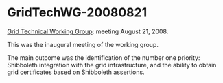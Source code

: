 # GridTechWG-20080821

[Grid Technical Working Group](grid-technical-working-group.md): meeting August 21, 2008.

This was the inaugural meeting of the working group.

The main outcome was the identification of the number one priority: Shibboleth integration with the grid infrastructure, and the ability to obtain grid certificates based on Shibboleth assertions.
